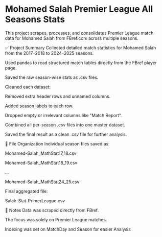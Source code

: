 # Mohamed Salah Premier League All Seasons Stats
This project scrapes, processes, and consolidates Premier League match data for Mohamed Salah from FBref.com across multiple seasons.

✅ Project Summary
Collected detailed match statistics for Mohamed Salah from the 2017–2018 to 2024–2025 seasons.

Used pandas to read structured match tables directly from the FBref player page.

Saved the raw season-wise stats as .csv files.

Cleaned each dataset:

Removed extra header rows and unnamed columns.

Added season labels to each row.

Dropped empty or irrelevant columns like "Match Report".

Combined all per-season .csv files into one master dataset.

Saved the final result as a clean .csv file for further analysis.

📁 File Organization
Individual season files saved as:

Mohamed-Salah_MathStat17_18.csv

Mohamed-Salah_MathStat18_19.csv

...

Mohamed-Salah_MathStat24_25.csv

Final aggregated file:

Salah-Stat-PrimerLeague.csv

📌 Notes
Data was scraped directly from FBref.

The focus was solely on Premier League matches.

Indexing was set on MatchDay and Season for easier Analysis
